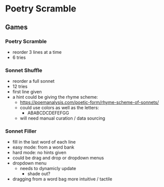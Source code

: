 # Poetry Scramble

## Games

### Poetry Scramble
* reorder 3 lines at a time
* 6 tries

### Sonnet Shuffle
* reorder a full sonnet
* 12 tries 
* first line given
* a hint could be giving the rhyme scheme: 
  * https://poemanalysis.com/poetic-form/rhyme-scheme-of-sonnets/
  * could use colors as well as the letters:
    * ABABCDCDEFEFGG
  * will need manual curation / data sourcing

### Sonnet Filler
* fill in the last word of each line
* easy mode: from a word bank
* hard mode: no hints given
* could be drag and drop or dropdown menus
* dropdown menu
  * needs to dynamicly update
    * shade out?
* dragging from a word bag more intuitive / tactile


